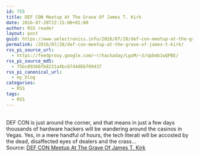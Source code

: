 ```yaml
---
id: 755
title: DEF CON Meetup At The Grave Of James T. Kirk
date: 2016-07-28T22:15:00+01:00
author: RSS reader
layout: post
guid: https://www.uelectronics.info/2016/07/28/def-con-meetup-at-the-grave-of-james-t-kirk/
permalink: /2016/07/28/def-con-meetup-at-the-grave-of-james-t-kirk/
rss_pi_source_url:
  - https://feedproxy.google.com/~r/hackaday/LgoM/~3/Upbmb1wQPBE/
rss_pi_source_md5:
  - 75bc09386fb8231a4bc6744d6b769437
rss_pi_canonical_url:
  - my_blog
categories:
  - RSS
tags:
  - RSS
---
```

&#013;  
DEF CON is just around the corner, and that means in just a few days thousands of hardware hackers will be wandering around the casinos in Vegas. Yes, in a mere handful of hours, the tech literati will be accosted by the dead, disaffected eyes of dealers and the crass…&#013;  
Source: <a href="https://feedproxy.google.com/~r/hackaday/LgoM/~3/Upbmb1wQPBE/" target="_blank">DEF CON Meetup At The Grave Of James T. Kirk</a>